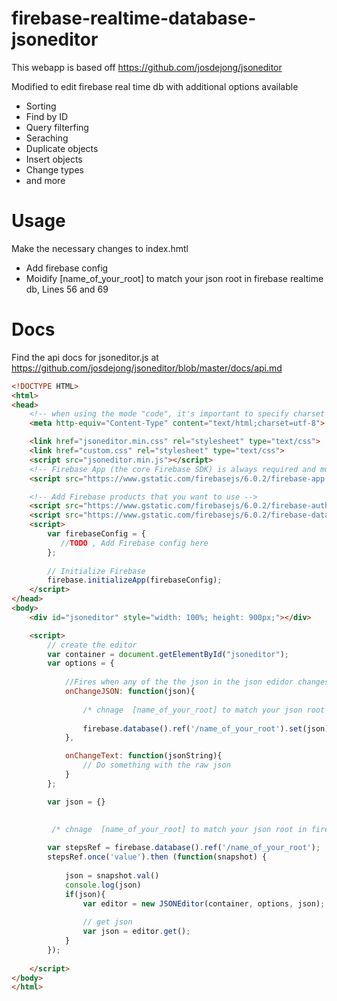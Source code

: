# firebase-realtime-database-jsoneditor

This webapp is based off https://github.com/josdejong/jsoneditor

Modified to edit firebase real time db with additional options available
  - Sorting 
  - Find by ID
  - Query filterfing 
  - Seraching 
  - Duplicate objects
  - Insert objects
  - Change types
  - and more
  
# Usage

Make the necessary changes to index.hmtl
  - Add firebase config
  - Moidify  [name_of_your_root] to match your json root in firebase realtime db, Lines 56 and 69
  
# Docs

Find the api docs for jsoneditor.js at https://github.com/josdejong/jsoneditor/blob/master/docs/api.md
 
```html
<!DOCTYPE HTML>
<html>
<head>
    <!-- when using the mode "code", it's important to specify charset utf-8 -->
    <meta http-equiv="Content-Type" content="text/html;charset=utf-8">

    <link href="jsoneditor.min.css" rel="stylesheet" type="text/css">
    <link href="custom.css" rel="stylesheet" type="text/css">
    <script src="jsoneditor.min.js"></script>
    <!-- Firebase App (the core Firebase SDK) is always required and must be listed first -->
    <script src="https://www.gstatic.com/firebasejs/6.0.2/firebase-app.js"></script>

    <!-- Add Firebase products that you want to use -->
    <script src="https://www.gstatic.com/firebasejs/6.0.2/firebase-auth.js"></script>
    <script src="https://www.gstatic.com/firebasejs/6.0.2/firebase-database.js"></script>
    <script>
        var firebaseConfig = {
           //TODO , Add Firebase config here
        };
    
        // Initialize Firebase
        firebase.initializeApp(firebaseConfig);
    </script>
</head>
<body>
    <div id="jsoneditor" style="width: 100%; height: 900px;"></div>

    <script>
        // create the editor
        var container = document.getElementById("jsoneditor");
        var options = {
            
            //Fires when any of the the json in the json edidor changes
            onChangeJSON: function(json){
                
                /* chnage  [name_of_your_root] to match your json root in firebase realtime db*/
                
                firebase.database().ref('/name_of_your_root').set(json);
            },

            onChangeText: function(jsonString){
                // Do something with the raw json
            }
        };

        var json = {}
        
        
         /* chnage  [name_of_your_root] to match your json root in firebase realtime db*/

        var stepsRef = firebase.database().ref('/name_of_your_root');
        stepsRef.once('value').then (function(snapshot) {
            
            json = snapshot.val()
            console.log(json)
            if(json){
                var editor = new JSONEditor(container, options, json);
                        
                // get json
                var json = editor.get();
            }
        });
            
    </script>
</body>
</html>
```
